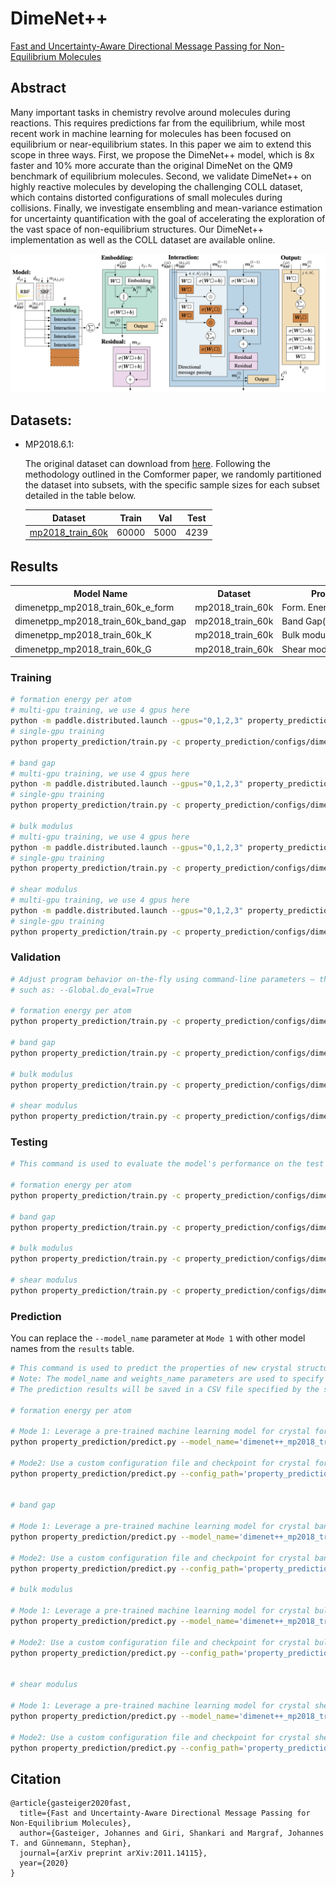 # DimeNet++

[Fast and Uncertainty-Aware Directional Message Passing for Non-Equilibrium Molecules](https://arxiv.org/abs/2011.14115)

## Abstract

Many important tasks in chemistry revolve around molecules during reactions. This requires predictions far from the equilibrium, while most recent work in machine learning for molecules has been focused on equilibrium or near-equilibrium states. In this paper we aim to extend this scope in three ways. First, we propose the DimeNet++ model, which is 8x faster and 10% more accurate than the original DimeNet on the QM9 benchmark of equilibrium molecules. Second, we validate DimeNet++ on highly reactive molecules by developing the challenging COLL dataset, which contains distorted configurations of small molecules during collisions. Finally, we investigate ensembling and mean-variance estimation for uncertainty quantification with the goal of accelerating the exploration of the vast space of non-equilibrium structures. Our DimeNet++ implementation as well as the COLL dataset are available online.


![DimeNet++](../../docs/DimeNet++.png)

## Datasets:

- MP2018.6.1:

    The original dataset can download from [here](https://figshare.com/ndownloader/files/15087992). Following the methodology outlined in the Comformer paper, we randomly partitioned the dataset into subsets, with the specific sample sizes for each subset detailed in the table below.

    |                                   Dataset                                    | Train |  Val  | Test  |
    | :--------------------------------------------------------------------------: | :---: | :---: | :---: |
    | [mp2018_train_60k](https://paddle-org.bj.bcebos.com/paddlematerial/datasets/mp2018/mp2018_train_60k.zip) | 60000 | 5000  | 4239  |

## Results

<table>
    <head>
        <tr>
            <th  nowrap="nowrap">Model Name</th>
            <th  nowrap="nowrap">Dataset</th>
            <th  nowrap="nowrap">Property</th>
            <th  nowrap="nowrap">MAE(Val / Test dataset)</th>
            <th  nowrap="nowrap">GPUs</th>
            <th  nowrap="nowrap">Training time</th>
            <th  nowrap="nowrap">Config</th>
            <th  nowrap="nowrap">Checkpoint | Log</th>
        </tr>
    </head>
    <body>
        <tr>
            <td  nowrap="nowrap">dimenetpp_mp2018_train_60k_e_form</td>
            <td  nowrap="nowrap">mp2018_train_60k</td>
            <td  nowrap="nowrap">Form. Energy(eV/atom)</td>
            <td  nowrap="nowrap">0.030738 / 0.032307</td>
            <td  nowrap="nowrap">4</td>
            <td  nowrap="nowrap">19 hours 54 min</td>
            <td  nowrap="nowrap"><a href="dimenet++_mp2018_train_60k_e_form.yaml">dimenet++_mp2018_train_60k_e_form</a></td>
            <td  nowrap="nowrap"><a href="https://paddle-org.bj.bcebos.com/paddlematerial/checkpoints/property_prediction/dimenet%2B%2B/dimenetpp_mp2018_train_60k_e_form.zip">checkpoint | log</a></td>
        </tr>  
        <tr>
            <td  nowrap="nowrap">dimenetpp_mp2018_train_60k_band_gap</td>
            <td  nowrap="nowrap">mp2018_train_60k</td>
            <td  nowrap="nowrap">Band Gap(eV)</td>
            <td  nowrap="nowrap">0.270737 / 0.282961</td>
            <td  nowrap="nowrap">4</td>
            <td  nowrap="nowrap">23 hours</td>
            <td  nowrap="nowrap"><a href="dimenet++_mp2018_train_60k_band_gap.yaml">dimenet++_mp2018_train_60k_band_gap</a></td>
            <td  nowrap="nowrap"><a href="https://paddle-org.bj.bcebos.com/paddlematerial/checkpoints/property_prediction/dimenet%2B%2B/dimenetpp_mp2018_train_60k_band_gap.zip">checkpoint | log</a></td>
        </tr>  
        <tr>
            <td  nowrap="nowrap">dimenetpp_mp2018_train_60k_K</td>
            <td  nowrap="nowrap">mp2018_train_60k</td>
            <td  nowrap="nowrap">Bulk modulus(GPa)</td>
            <td  nowrap="nowrap">8.068773 / 7.031967</td>
            <td  nowrap="nowrap">4</td>
            <td  nowrap="nowrap">~1 hour 38 min</td>
            <td  nowrap="nowrap"><a href="dimenet++_mp2018_train_60k_K.yaml">dimenet++_mp2018_train_60k_k</a></td>
            <td  nowrap="nowrap"><a href="https://paddle-org.bj.bcebos.com/paddlematerial/checkpoints/property_prediction/dimenet%2B%2B/dimenetpp_mp2018_train_60k_K.zip">checkpoint | log</a></td>
        </tr>
        <tr>
            <td  nowrap="nowrap">dimenetpp_mp2018_train_60k_G</td>
            <td  nowrap="nowrap">mp2018_train_60k</td>
            <td  nowrap="nowrap">Shear modulus(GPa)</td>
            <td  nowrap="nowrap">8.083622 / 7.122238</td>
            <td  nowrap="nowrap">4</td>
            <td  nowrap="nowrap">~1 hour 38 min</td>
            <td  nowrap="nowrap"><a href="dimenet++_mp2018_train_60k_G.yaml">dimenet++_mp2018_train_60k_G</a></td>
            <td  nowrap="nowrap"><a href="https://paddle-org.bj.bcebos.com/paddlematerial/checkpoints/property_prediction/dimenet%2B%2B/dimenetpp_mp2018_train_60k_G.zip">checkpoint | log</a></td>
        </tr>
    </body>
</table>

### Training
```bash
# formation energy per atom
# multi-gpu training, we use 4 gpus here
python -m paddle.distributed.launch --gpus="0,1,2,3" property_prediction/train.py -c property_prediction/configs/dimenet++/dimenet++_mp2018_train_60k_e_form.yaml
# single-gpu training
python property_prediction/train.py -c property_prediction/configs/dimenet++/dimenet++_mp2018_train_60k_e_form.yaml

# band gap
# multi-gpu training, we use 4 gpus here
python -m paddle.distributed.launch --gpus="0,1,2,3" property_prediction/train.py -c property_prediction/configs/dimenet++/dimenet++_mp2018_train_60k_band_gap.yaml
# single-gpu training
python property_prediction/train.py -c property_prediction/configs/dimenet++/dimenet++_mp2018_train_60k_band_gap.yaml

# bulk modulus
# multi-gpu training, we use 4 gpus here
python -m paddle.distributed.launch --gpus="0,1,2,3" property_prediction/train.py -c property_prediction/configs/dimenet++/dimenet++_mp2018_train_60k_K.yaml
# single-gpu training
python property_prediction/train.py -c property_prediction/configs/dimenet++/dimenet++_mp2018_train_60k_K.yaml

# shear modulus
# multi-gpu training, we use 4 gpus here
python -m paddle.distributed.launch --gpus="0,1,2,3" property_prediction/train.py -c property_prediction/configs/dimenet++/dimenet++_mp2018_train_60k_G.yaml
# single-gpu training
python property_prediction/train.py -c property_prediction/configs/dimenet++/dimenet++_mp2018_train_60k_G.yaml
```

### Validation
```bash
# Adjust program behavior on-the-fly using command-line parameters – this provides a convenient way to customize settings without modifying the configuration file directly.
# such as: --Global.do_eval=True

# formation energy per atom
python property_prediction/train.py -c property_prediction/configs/dimenet++/dimenet++_mp2018_train_60k_e_form.yaml Global.do_eval=True Global.do_train=False Global.do_test=False Trainer.pretrained_model_path='your model path(*.pdparams)'

# band gap
python property_prediction/train.py -c property_prediction/configs/dimenet++/dimenet++_mp2018_train_60k_band_gap.yaml Global.do_eval=True Global.do_train=False Global.do_test=False Trainer.pretrained_model_path='your model path(*.pdparams)'

# bulk modulus
python property_prediction/train.py -c property_prediction/configs/dimenet++/dimenet++_mp2018_train_60k_K.yaml Global.do_eval=True Global.do_train=False Global.do_test=False Trainer.pretrained_model_path='your model path(*.pdparams)'

# shear modulus
python property_prediction/train.py -c property_prediction/configs/dimenet++/dimenet++_mp2018_train_60k_G.yaml Global.do_eval=True Global.do_train=False Global.do_test=False Trainer.pretrained_model_path='your model path(*.pdparams)'
```

### Testing
```bash
# This command is used to evaluate the model's performance on the test dataset.

# formation energy per atom
python property_prediction/train.py -c property_prediction/configs/dimenet++/dimenet++_mp2018_train_60k_e_form.yaml Global.do_test=True Global.do_train=False Global.do_eval=False Trainer.pretrained_model_path='your model path(*.pdparams)'

# band gap
python property_prediction/train.py -c property_prediction/configs/dimenet++/dimenet++_mp2018_train_60k_band_gap.yaml Global.do_test=True Global.do_train=False Global.do_eval=False Trainer.pretrained_model_path='your model path(*.pdparams)'

# bulk modulus
python property_prediction/train.py -c property_prediction/configs/dimenet++/dimenet++_mp2018_train_60k_K.yaml Global.do_test=True Global.do_train=False Global.do_eval=False Trainer.pretrained_model_path='your model path(*.pdparams)'

# shear modulus
python property_prediction/train.py -c property_prediction/configs/dimenet++/dimenet++_mp2018_train_60k_G.yaml Global.do_test=True Global.do_train=False Global.do_eval=False Trainer.pretrained_model_path='your model path(*.pdparams)'
```

### Prediction

You can replace the `--model_name` parameter at  `Mode 1` with other model names from the `results` table.

```bash
# This command is used to predict the properties of new crystal structures using a trained model.
# Note: The model_name and weights_name parameters are used to specify the pre-trained model and its corresponding weights. The cif_file_path parameter is used to specify the path to the CIF files for which properties need to be predicted.
# The prediction results will be saved in a CSV file specified by the save_path parameter. Default save_path is 'result.csv'.

# formation energy per atom

# Mode 1: Leverage a pre-trained machine learning model for crystal formation energy prediction. The implementation includes automated model download functionality, eliminating the need for manual configuration.
python property_prediction/predict.py --model_name='dimenet++_mp2018_train_60k_e_form' --cif_file_path='./property_prediction/example_data/cifs/'

# Mode2: Use a custom configuration file and checkpoint for crystal formation energy prediction. This approach allows for more flexibility and customization.
python property_prediction/predict.py --config_path='property_prediction/configs/dimenet++/dimenet++_mp2018_train_60k_e_form.yaml' --checkpoint_path='you_checkpoint_path.pdparams' --cif_file_path='./property_prediction/example_data/cifs/'


# band gap

# Mode 1: Leverage a pre-trained machine learning model for crystal band gap prediction. The implementation includes automated model download functionality, eliminating the need for manual configuration.
python property_prediction/predict.py --model_name='dimenet++_mp2018_train_60k_band_gap' --cif_file_path='./property_prediction/example_data/cifs/'

# Mode2: Use a custom configuration file and checkpoint for crystal band gap prediction. This approach allows for more flexibility and customization.
python property_prediction/predict.py --config_path='property_prediction/configs/dimenet++/dimenet++_mp2018_train_60k_band_gap.yaml' --checkpoint_path='you_checkpoint_path.pdparams' --cif_file_path='./property_prediction/example_data/cifs/'

# bulk modulus

# Mode 1: Leverage a pre-trained machine learning model for crystal bulk modulus prediction. The implementation includes automated model download functionality, eliminating the need for manual configuration.
python property_prediction/predict.py --model_name='dimenet++_mp2018_train_60k_K' --cif_file_path='./property_prediction/example_data/cifs/'

# Mode2: Use a custom configuration file and checkpoint for crystal bulk modulus prediction. This approach allows for more flexibility and customization.
python property_prediction/predict.py --config_path='property_prediction/configs/dimenet++/dimenet++_mp2018_train_60k_K.yaml' --checkpoint_path='you_checkpoint_path.pdparams' --cif_file_path='./property_prediction/example_data/cifs/'


# shear modulus

# Mode 1: Leverage a pre-trained machine learning model for crystal shear modulus prediction. The implementation includes automated model download functionality, eliminating the need for manual configuration.
python property_prediction/predict.py --model_name='dimenet++_mp2018_train_60k_G' --cif_file_path='./property_prediction/example_data/cifs/'

# Mode2: Use a custom configuration file and checkpoint for crystal shear modulus prediction. This approach allows for more flexibility and customization.
python property_prediction/predict.py --config_path='property_prediction/configs/dimenet++/dimenet++_mp2018_train_60k_G.yaml' --checkpoint_path='you_checkpoint_path.pdparams' --cif_file_path='./property_prediction/example_data/cifs/'
```


## Citation
```
@article{gasteiger2020fast,
  title={Fast and Uncertainty-Aware Directional Message Passing for Non-Equilibrium Molecules},
  author={Gasteiger, Johannes and Giri, Shankari and Margraf, Johannes T. and Günnemann, Stephan},
  journal={arXiv preprint arXiv:2011.14115},
  year={2020}
}
```

